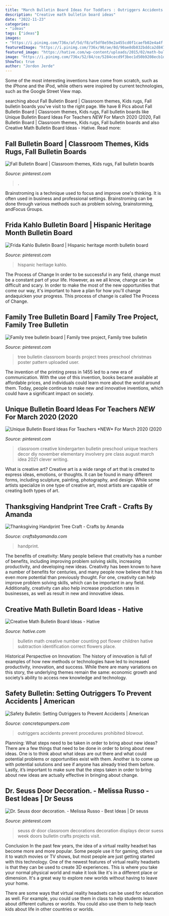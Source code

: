 ```yaml
---
title: "March Bulletin Board Ideas For Toddlers : Outriggers Accidents Prevent Procedures Prohibited Blowout"
description: "Creative math bulletin board ideas"
date: "2022-11-23"
categories:
- "ideas"
tags: ["ideas"]
images:
- "https://i.pinimg.com/736x/af/5d/f8/af5df8e59e2a455cd0f1caefb02e4a4f.jpg"
featuredImage: "https://i.pinimg.com/736x/90/ae/8d/90ae8db832bddca2d84797874cbd9744--tree-bulletin-boards-family-trees.jpg"
featured_image: "https://hative.com/wp-content/uploads/2015/02/math-bulletin-board-ideas/5-math-bulletin-board.jpg"
image: "https://i.pinimg.com/736x/52/84/ce/5284cecd9f3bec1d50b9208ecb1d4838.jpg"
ShowToc: true
author: "Jordon Jerde"
---
```



Some of the most interesting inventions have come from scratch, such as the iPhone and the iPod, while others were inspired by current technologies, such as the Google Street View map.

	

		
searching about Fall Bulletin Board | Classroom themes, Kids rugs, Fall bulletin boards you've visit to the right page. We have 8 Pics about Fall Bulletin Board | Classroom themes, Kids rugs, Fall bulletin boards like Unique Bulletin Board Ideas For Teachers *NEW* For March 2020 (2020, Fall Bulletin Board | Classroom themes, Kids rugs, Fall bulletin boards and also Creative Math Bulletin Board Ideas - Hative. Read more:
		
    
## Fall Bulletin Board | Classroom Themes, Kids Rugs, Fall Bulletin Boards

<img loading=lazy src="https://i.pinimg.com/736x/af/6f/19/af6f1983752ed4be3a0fc0ef222f1ec8.jpg" onerror="this.onerror=null;this.src='https://tse4.mm.bing.net/th?id=OIP.o1gTxeQBWR_qrISQzmIONgHaJ3&amp;pid=15.1';" alt="Fall Bulletin Board | Classroom themes, Kids rugs, Fall bulletin boards">

_Source: pinterest.com_

>. 

	

Brainstroming is a technique used to focus and improve one's thinking. It is often used in business and professional settings. Brainstroming can be done through various methods such as problem solving, brainstorming, andFocus Groups.

    
## Frida Kahlo Bulletin Board | Hispanic Heritage Month Bulletin Board

<img loading=lazy src="https://i.pinimg.com/736x/3e/85/21/3e8521fce69ae48f93021c1bb0a6aa9f.jpg" onerror="this.onerror=null;this.src='https://tse2.mm.bing.net/th?id=OIP.JiCzHw6gVoqfoHvoaIYriwHaHa&amp;pid=15.1';" alt="Frida Kahlo Bulletin Board | Hispanic heritage month bulletin board">

_Source: pinterest.com_

>hispanic heritage kahlo. 

	

The Process of Change
In order to be successful in any field, change must be a constant part of your life. However, as we all know, change can be difficult and scary. In order to make the most of the new opportunities that come our way, it's important to have a plan for how you'll change andaquicken your progress. This process of change is called The Process of Change.

    
## Family Tree Bulletin Board | Family Tree Project, Family Tree Bulletin

<img loading=lazy src="https://i.pinimg.com/736x/90/ae/8d/90ae8db832bddca2d84797874cbd9744--tree-bulletin-boards-family-trees.jpg" onerror="this.onerror=null;this.src='https://tse1.mm.bing.net/th?id=OIP.bKaRSxIr5r9-NZAsxK3HqAHaJ4&amp;pid=15.1';" alt="Family tree bulletin board | Family tree project, Family tree bulletin">

_Source: pinterest.com_

>tree bulletin classroom boards project trees preschool christmas poster pattern uploaded user. 

	

The invention of the printing press in 1455 led to a new era of communication. With the use of this invention, books became available at affordable prices, and individuals could learn more about the world around them. Today, people continue to make new and innovative inventions, which could have a significant impact on society.

    
## Unique Bulletin Board Ideas For Teachers *NEW* For March 2020 (2020

<img loading=lazy src="https://i.pinimg.com/736x/af/5d/f8/af5df8e59e2a455cd0f1caefb02e4a4f.jpg" onerror="this.onerror=null;this.src='https://tse1.mm.bing.net/th?id=OIP.vQjkzlaQVstrQL87GYp6SAHaLH&amp;pid=15.1';" alt="Unique Bulletin Board Ideas For Teachers *NEW* For March 2020 (2020">

_Source: pinterest.com_

>classroom creative kindergarten bulletin preschool unique teachers decor diy november elementary involvery pre class august march idea 2021 clever writing. 

	

What is creative art?
Creative art is a wide range of art that is created to express ideas, emotions, or thoughts. It can be found in many different forms, including sculpture, painting, photography, and design. While some artists specialize in one type of creative art, most artists are capable of creating both types of art.

    
## Thanksgiving Handprint Tree Craft - Crafts By Amanda

<img loading=lazy src="http://craftsbyamanda.com/wp-content/uploads/2010/10/tree2.jpg" onerror="this.onerror=null;this.src='https://tse3.mm.bing.net/th?id=OIP.y9uVnEx2lgROojkdrgK5cwAAAA&amp;pid=15.1';" alt="Thanksgiving Handprint Tree Craft - Crafts by Amanda">

_Source: craftsbyamanda.com_

>handprint. 

	

The benefits of creativity: Many people believe that creativity has a number of benefits, including improving problem solving skills, increasing productivity, and developing new ideas.
Creativity has been known to have a number of benefits for centuries, and many people now believe that it has even more potential than previously thought. For one, creativity can help improve problem solving skills, which can be important in any field. Additionally, creativity can also help increase production rates in businesses, as well as result in new and innovative ideas.

    
## Creative Math Bulletin Board Ideas - Hative

<img loading=lazy src="https://hative.com/wp-content/uploads/2015/02/math-bulletin-board-ideas/5-math-bulletin-board.jpg" onerror="this.onerror=null;this.src='https://tse3.mm.bing.net/th?id=OIP.xQMoGhEJ_vHDduwVlNJBXQHaJ4&amp;pid=15.1';" alt="Creative Math Bulletin Board Ideas - Hative">

_Source: hative.com_

>bulletin math creative number counting pot flower children hative subtraction identification correct flowers place. 

	

Historical Perspective on Innovation:
The history of innovation is full of examples of how new methods or technologies have led to increased productivity, innovation, and success. While there are many variations on this story, the underlying themes remain the same: economic growth and society’s ability to access new knowledge and technology.

    
## Safety Bulletin: Setting Outriggers To Prevent Accidents | American

<img loading=lazy src="https://www.concretepumpers.com/sites/concretepumpers.com/files/products/safety_bulletin_outriggers_page_01.jpg" onerror="this.onerror=null;this.src='https://tse1.mm.bing.net/th?id=OIP.uhxe3NJ8mtY8zC3A3xIQ-wHaJl&amp;pid=15.1';" alt="Safety Bulletin: Setting Outriggers to Prevent Accidents | American">

_Source: concretepumpers.com_

>outriggers accidents prevent procedures prohibited blowout. 

	

Planning: What steps need to be taken in order to bring about new ideas?
There are a few things that need to be done in order to bring about new ideas. One is to think about what ideas are out there and what could potential problems or opportunities exist with them. Another is to come up with potential solutions and see if anyone has already tried them before. Lastly, it’s important to make sure that the steps taken in order to bring about new ideas are actually effective in bringing about change.

    
## Dr. Seuss Door Decoration. - Melissa Russo - Best Ideas | Dr Seuss

<img loading=lazy src="https://i.pinimg.com/736x/52/84/ce/5284cecd9f3bec1d50b9208ecb1d4838.jpg" onerror="this.onerror=null;this.src='https://tse2.mm.bing.net/th?id=OIP.ajxMMmyDfiyVZT3fIUgKqwHaNK&amp;pid=15.1';" alt="Dr. Seuss door decoration. - Melissa Russo - Best Ideas | Dr seuss">

_Source: pinterest.com_

>seuss dr door classroom decorations decoration displays decor suess week doors bulletin crafts projects visit. 

	

Conclusion
In the past few years, the idea of a virtual reality headset has become more and more popular. Some people use it for gaming, others use it to watch movies or TV shows, but most people are just getting started with this technology. 
One of the newest features of virtual reality headsets is that they can be used to create 3D experiences. This is where you take your normal physical world and make it look like it's in a different place or dimension. It's a great way to explore new worlds without having to leave your home. 

There are some ways that virtual reality headsets can be used for education as well. For example, you could use them in class to help students learn about different cultures or worlds. You could also use them to help teach kids about life in other countries or worlds.

